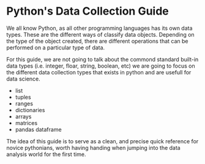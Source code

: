 # Python's Data Collection Guide

We all know Python, as all other programming languages has its own data types. These are the different ways of classify data objects. Depending on the type of the object created, there are different operations that can be performed on a particular type of data. 

For this guide, we are not going to talk about the commond standard built-in data types (i.e. integer, floar, string, boolean, etc) we are going to focus on the different data collection types that exists in python and are usefull for data science.

- list
- tuples
- ranges
- dictionaries
- arrays
- matrices
- pandas dataframe

The idea of this guide is to serve as a clean, and precise quick reference for novice pythonians, worth having handing when jumping into the data analysis world for the first time.
